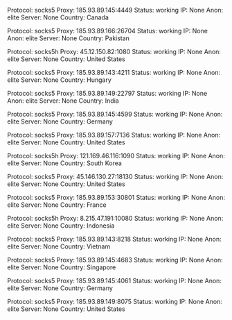 Protocol: socks5
Proxy: 185.93.89.145:4449
Status: working
IP: None
Anon: elite
Server: None
Country: Canada

Protocol: socks5
Proxy: 185.93.89.166:26704
Status: working
IP: None
Anon: elite
Server: None
Country: Pakistan

Protocol: socks5h
Proxy: 45.12.150.82:1080
Status: working
IP: None
Anon: elite
Server: None
Country: United States

Protocol: socks5
Proxy: 185.93.89.143:4211
Status: working
IP: None
Anon: elite
Server: None
Country: Hungary

Protocol: socks5
Proxy: 185.93.89.149:22797
Status: working
IP: None
Anon: elite
Server: None
Country: India

Protocol: socks5
Proxy: 185.93.89.145:4599
Status: working
IP: None
Anon: elite
Server: None
Country: Germany

Protocol: socks5
Proxy: 185.93.89.157:7136
Status: working
IP: None
Anon: elite
Server: None
Country: United States

Protocol: socks5h
Proxy: 121.169.46.116:1090
Status: working
IP: None
Anon: elite
Server: None
Country: South Korea

Protocol: socks5
Proxy: 45.146.130.27:18130
Status: working
IP: None
Anon: elite
Server: None
Country: United States

Protocol: socks5
Proxy: 185.93.89.153:30801
Status: working
IP: None
Anon: elite
Server: None
Country: France

Protocol: socks5h
Proxy: 8.215.47.191:10080
Status: working
IP: None
Anon: elite
Server: None
Country: Indonesia

Protocol: socks5
Proxy: 185.93.89.143:8218
Status: working
IP: None
Anon: elite
Server: None
Country: Vietnam

Protocol: socks5
Proxy: 185.93.89.145:4683
Status: working
IP: None
Anon: elite
Server: None
Country: Singapore

Protocol: socks5
Proxy: 185.93.89.145:4061
Status: working
IP: None
Anon: elite
Server: None
Country: Germany

Protocol: socks5
Proxy: 185.93.89.149:8075
Status: working
IP: None
Anon: elite
Server: None
Country: United States

